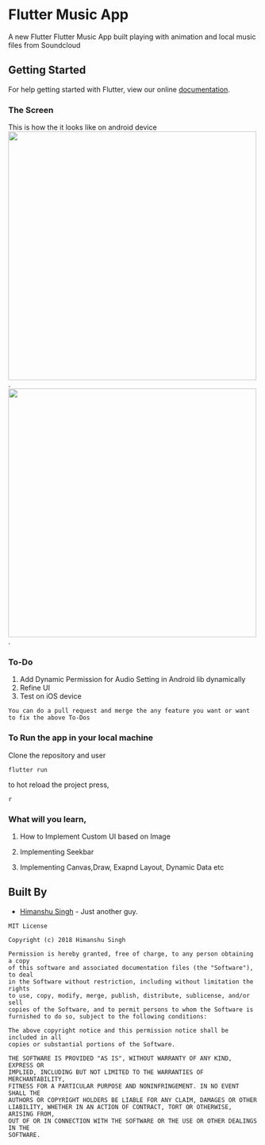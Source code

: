 # Flutter Music App

A new Flutter Flutter Music App built playing with animation and local music files from Soundcloud

## Getting Started

For help getting started with Flutter, view our online
[documentation](https://flutter.io/).

### The Screen

This is how the it looks like on android device
<br/>
<img src="https://github.com/hi-manshu/Flutter-Music-App/blob/master/ss0.jpg" height = "500em">.
<img src="https://github.com/hi-manshu/Flutter-Music-App/blob/master/ss1.jpg" height = "500em">.

### To-Do
1. Add Dynamic Permission for Audio Setting in Android lib dynamically
1. Refine UI
1. Test on iOS device

```
You can do a pull request and merge the any feature you want or want to fix the above To-Dos
```

### To Run the app in your local machine

Clone the repository and user
```
flutter run
```
to hot reload the project press,
```
r
```

### What will you learn,

1. How to Implement Custom UI based on Image 

1. Implementing Seekbar

1. Implementing Canvas,Draw, Exapnd Layout, Dynamic Data etc
## Built By

* [Himanshu Singh](http://www.github.com/hi-manshu) - Just another guy.

```
MIT License

Copyright (c) 2018 Himanshu Singh

Permission is hereby granted, free of charge, to any person obtaining a copy
of this software and associated documentation files (the "Software"), to deal
in the Software without restriction, including without limitation the rights
to use, copy, modify, merge, publish, distribute, sublicense, and/or sell
copies of the Software, and to permit persons to whom the Software is
furnished to do so, subject to the following conditions:

The above copyright notice and this permission notice shall be included in all
copies or substantial portions of the Software.

THE SOFTWARE IS PROVIDED "AS IS", WITHOUT WARRANTY OF ANY KIND, EXPRESS OR
IMPLIED, INCLUDING BUT NOT LIMITED TO THE WARRANTIES OF MERCHANTABILITY,
FITNESS FOR A PARTICULAR PURPOSE AND NONINFRINGEMENT. IN NO EVENT SHALL THE
AUTHORS OR COPYRIGHT HOLDERS BE LIABLE FOR ANY CLAIM, DAMAGES OR OTHER
LIABILITY, WHETHER IN AN ACTION OF CONTRACT, TORT OR OTHERWISE, ARISING FROM,
OUT OF OR IN CONNECTION WITH THE SOFTWARE OR THE USE OR OTHER DEALINGS IN THE
SOFTWARE.
```
